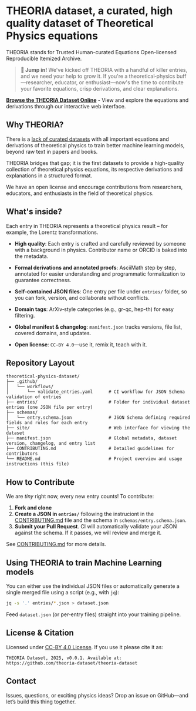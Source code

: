 # THEORIA dataset, a curated, high quality dataset of Theoretical Physics equations

THEORIA stands for Trusted Human-curated Equations Open-licensed Reproducible Itemized Archive.

> **🚀 Jump in!** We've kicked off THEORIA with a handful of killer entries, and we need your help to grow it. If you're a theoretical‑physics buff—researcher, educator, or enthusiast—now's the time to contribute your favorite equations, crisp derivations, and clear explanations.

**[Browse the THEORIA Dataset Online](https://theoria-dataset.org)** - View and explore the equations and derivations through our interactive web interface.

## Why THEORIA?

There is a [lack of curated datasets](https://manuelsh.github.io/blog/2025/datasets-for-advancing-Theoretical-Physics/) with all important equations and derivations of theoretical physics to train better machine learning models, beyond raw text in papers and books.

THEORIA bridges that gap; it is the first datasets to provide a high-quality collection of theoretical physics equations, its respective derivations and explanations in a structured format.

We have an open license and encourage contributions from researchers, educators, and enthusiasts in the field of theoretical physics.

## What's inside?

Each entry in THEORIA represents a theoretical physics result – for example, the Lorentz transformations.

- **High quality**: Each entry is crafted and carefully reviewed by someone with a background in physics. Contributor name or ORCID is baked into the metadata.

- **Formal derivations and annotated proofs**: AsciiMath step by step, annotated for easier understanding and programmatic formalization to guarantee correctness.

- **Self‑contained JSON files**: One entry per file under `entries/` folder, so you can fork, version, and collaborate without conflicts.

- **Domain tags**: ArXiv‑style categories (e.g., gr-qc, hep-th) for easy filtering.

- **Global manifest & changelog**: `manifest.json` tracks versions, file list, covered domains, and updates.

- **Open license**: `CC‑BY 4.0`—use it, remix it, teach with it.

## Repository Layout

```
theoretical-physics-dataset/
├── .github/
│   └── workflows/
│       └── validate_entries.yaml      # CI workflow for JSON Schema validation of entries
├── entries/                           # Folder for individual dataset entries (one JSON file per entry)
├── schemas/
│   └── entry.schema.json              # JSON Schema defining required fields and rules for each entry
├── site/                              # Web interface for viewing the dataset
├── manifest.json                      # Global metadata, dataset version, changelog, and entry list
├── CONTRIBUTING.md                    # Detailed guidelines for contributors
└── README.md                          # Project overview and usage instructions (this file)
```

## How to Contribute

We are _tiny_ right now, every new entry counts! To contribute:

1. **Fork and clone**
2. **Create a JSON in `entries/`** following the instruciont in the [CONTRIBUTING.md](./CONTRIBUTING.md) file and the schema in `schemas/entry.schema.json`.
3. **Submit your Pull Request**. CI will automatically validate your JSON against the schema. If it passes, we will review and merge it.

See [CONTRIBUTING.md](./CONTRIBUTING.md) for more details.

## Using THEORIA to train Machine Learning models

You can either use the individual JSON files or automatically generate a single merged file using a script (e.g., with `jq`):

```bash
jq -s '.' entries/*.json > dataset.json
```

Feed `dataset.json` (or per‑entry files) straight into your training pipeline.

## License & Citation

Licensed under [CC-BY 4.0 License](https://creativecommons.org/licenses/by/4.0/legalcode.en). If you use it please cite it as:

```
THEORIA Dataset, 2025, v0.0.1. Available at: https://github.com/theoria-dataset/theoria-dataset
```

## Contact

Issues, questions, or exciting physics ideas? Drop an issue on GitHub—and let’s build this thing together.
